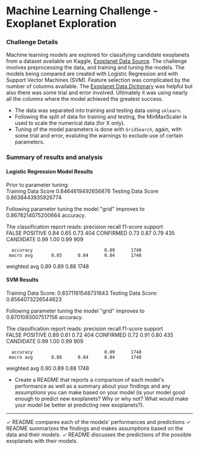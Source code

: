 # Machine Learning Challenge - Exoplanet Exploration

### Challenge Details

Machine learning models are explored for classifying candidate exoplanets from a dataset available on Kaggle, [Exoplanet Data Source](https://www.kaggle.com/nasa/kepler-exoplanet-search-results). The challenge involves preprocessing the data, and training and tuning the models. The models being compared are created with Logistic Regression and with Support Vector Machines (SVM). Feature selection was complicated by the number of columns available. The [Exoplanet Data Dictionary](https://exoplanetarchive.ipac.caltech.edu/docs/API_kepcandidate_columns.html) was helpful but also there was some trial and error involved. Ultimately it was using nearly all the columns where the model achieved the greatest success. 

* The data was separated into training and testing data using `sklearn`. 
* Following the split of data for training and testing, the MinMaxScaler is used to scale the numerical data (for X only).
* Tuning of the model parameters is done with `GridSearch`, again, with some trial and error, evaluting the warnings to exclude use of certain parameters.

### Summary of results and analysis

#### Logistic Regression Model Results
Prior to parameter tuning:  
Training Data Score 0.8464619492656876
Testing Data Score  0.8638443935926774

Following parameter tuning the model "grid" improves to 0.8678214075200664 accuracy.

The classification report reads:
                  precision    recall  f1-score   support  
     FALSE POSITIVE       0.84      0.65      0.73       404
     CONFIRMED       0.73      0.87      0.79       435
     CANDIDATE       0.99      1.00      0.99       909

      accuracy                           0.89      1748
     macro avg       0.85      0.84      0.84      1748
  weighted avg       0.89      0.89      0.88      1748

#### SVM Results

Training Data Score: 0.8371161548731643
Testing Data Score: 0.8564073226544623

Following parameter tuning the model "grid" improves to 0.8701093007517156 accuracy.


The classification report reads:
                  precision    recall  f1-score   support  
     FALSE POSITIVE       0.89      0.61      0.72       404
     CONFIRMED       0.72      0.91      0.80       435
     CANDIDATE       0.99      1.00      0.99       909

      accuracy                           0.89      1748
     macro avg       0.86      0.84      0.84      1748
  weighted avg       0.90      0.89      0.88      1748




* Create a README that reports a comparison of each model's performance as well as a summary about your findings and any assumptions you can make based on your model (is your model good enough to predict new exoplanets? Why or why not? What would make your model be better at predicting new exoplanets?).

- - -


✓ README compares each of the models’ performances and predictions
✓ README summarizes the findings and makes assumptions based on the data and their models.
✓ README discusses the predictions of the possible exoplanets with their models.

